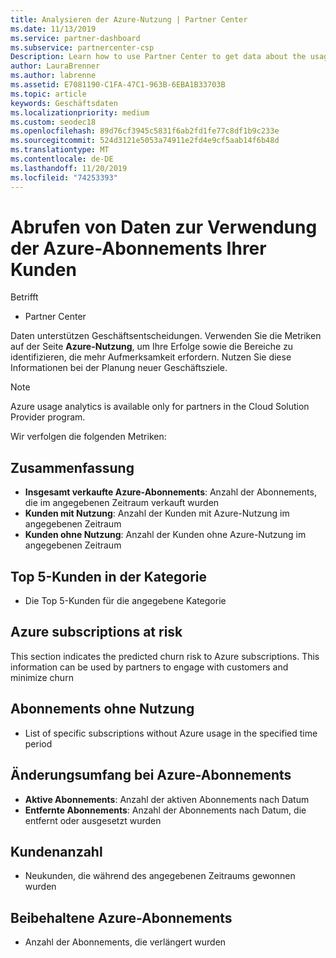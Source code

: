 ```yaml
---
title: Analysieren der Azure-Nutzung | Partner Center
ms.date: 11/13/2019
ms.service: partner-dashboard
ms.subservice: partnercenter-csp
Description: Learn how to use Partner Center to get data about the usage of your customers' Azure subscriptions.
author: LauraBrenner
ms.author: labrenne
ms.assetid: E7081190-C1FA-47C1-963B-6EBA1B33703B
ms.topic: article
keywords: Geschäftsdaten
ms.localizationpriority: medium
ms.custom: seodec18
ms.openlocfilehash: 89d76cf3945c5831f6ab2fd1fe77c8df1b9c233e
ms.sourcegitcommit: 524d3121e5053a74911e2fd4e9cf5aab14f6b48d
ms.translationtype: MT
ms.contentlocale: de-DE
ms.lasthandoff: 11/20/2019
ms.locfileid: "74253393"
---
```

# <a name="get-data-about-the-usage-of-your-customers-azure-subscriptions"></a>Abrufen von Daten zur Verwendung der Azure-Abonnements Ihrer Kunden

Betrifft

- Partner Center

Daten unterstützen Geschäftsentscheidungen. Verwenden Sie die Metriken auf der Seite **Azure-Nutzung**, um Ihre Erfolge sowie die Bereiche zu identifizieren, die mehr Aufmerksamkeit erfordern. Nutzen Sie diese Informationen bei der Planung neuer Geschäftsziele.

> [!NOTE]
> Azure usage analytics is available only for partners in the Cloud Solution Provider program.

Wir verfolgen die folgenden Metriken:

## <a name="summary"></a>Zusammenfassung

- **Insgesamt verkaufte Azure-Abonnements**: Anzahl der Abonnements, die im angegebenen Zeitraum verkauft wurden  
- **Kunden mit Nutzung**: Anzahl der Kunden mit Azure-Nutzung im angegebenen Zeitraum  
- **Kunden ohne Nutzung**: Anzahl der Kunden ohne Azure-Nutzung im angegebenen Zeitraum  

## <a name="top-5-customers-in-category"></a>Top 5-Kunden in der Kategorie

- Die Top 5-Kunden für die angegebene Kategorie  

## <a name="azure-subscriptions-at-risk"></a>Azure subscriptions at risk

This section indicates the predicted churn risk to Azure subscriptions. This information can be used by partners to engage with customers and minimize churn

## <a name="subscriptions-without-usage"></a>Abonnements ohne Nutzung

- List of specific subscriptions without Azure usage in the specified time period  

## <a name="azure-subscription-churn"></a>Änderungsumfang bei Azure-Abonnements

- **Aktive Abonnements**: Anzahl der aktiven Abonnements nach Datum  
- **Entfernte Abonnements**: Anzahl der Abonnements nach Datum, die entfernt oder ausgesetzt wurden  

## <a name="customer-count"></a>Kundenanzahl

- Neukunden, die während des angegebenen Zeitraums gewonnen wurden  

## <a name="azure-subscription-retention"></a>Beibehaltene Azure-Abonnements

- Anzahl der Abonnements, die verlängert wurden
